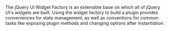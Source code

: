 <script>{
	"title": "Widget Factory",
	"level": "intermediate"
}</script>

The jQuery UI Widget Factory is an extensible base on which all of jQuery UI's widgets are built. Using the widget factory to build a plugin provides conveniences for state management, as well as conventions for common tasks like exposing plugin methods and changing options after instantiation.
